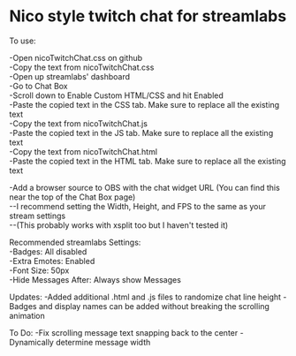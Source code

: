 # Nico style twitch chat for streamlabs

To use:  

-Open nicoTwitchChat.css on github  
-Copy the text from nicoTwitchChat.css   
-Open up streamlabs' dashboard  
-Go to Chat Box  
-Scroll down to Enable Custom HTML/CSS and hit Enabled  
-Paste the copied text in the CSS tab. Make sure to replace all the existing text  
-Copy the text from nicoTwitchChat.js  
-Paste the copied text in the JS tab.  Make sure to replace all the existing text  
-Copy the text from nicoTwitchChat.html  
-Paste the copied text in the HTML tab.  Make sure to replace all the existing text  

-Add a browser source to OBS with the chat widget URL (You can find this near the top of the Chat Box page)  
--I recommend setting the Width, Height, and FPS to the same as your stream settings  
--(This probably works with xsplit too but I haven't tested it)  

Recommended streamlabs Settings:  
-Badges: All disabled  
-Extra Emotes: Enabled  
-Font Size: 50px  
-Hide Messages After: Always show Messages  

Updates:
-Added additional .html and .js files to randomize chat line height
-Badges and display names can be added without breaking the scrolling animation

To Do:
-Fix scrolling message text snapping back to the center
-Dynamically determine message width

